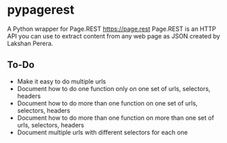 # pypagerest
A Python wrapper for Page.REST https://page.rest
Page.REST is an HTTP API you can use to extract content from any web page as JSON created by Lakshan Perera.

## To-Do

* Make it easy to do multiple urls
* Document how to do one function only on one set of urls, selectors, headers
* Document how to do more than one function on one set of urls, selectors, headers
* Document how to do more than one function on more than one set of urls, selectors, headers
* Document multiple urls with different selectors for each one
